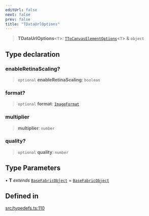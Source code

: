 ```yaml
---
editUrl: false
next: false
prev: false
title: "TDataUrlOptions"
---
```


> **TDataUrlOptions**\<`T`\>: [`TToCanvasElementOptions`](/api/type-aliases/ttocanvaselementoptions/)\<`T`\> & `object`

## Type declaration

### enableRetinaScaling?

> `optional` **enableRetinaScaling**: `boolean`

### format?

> `optional` **format**: [`ImageFormat`](/api/type-aliases/imageformat/)

### multiplier

> **multiplier**: `number`

### quality?

> `optional` **quality**: `number`

## Type Parameters

• **T** *extends* [`BaseFabricObject`](/api/classes/basefabricobject/) = [`BaseFabricObject`](/api/classes/basefabricobject/)

## Defined in

[src/typedefs.ts:110](https://github.com/fabricjs/fabric.js/blob/5c1240d8b4662e45868dd33f385f941de21c8e9c/src/typedefs.ts#L110)
